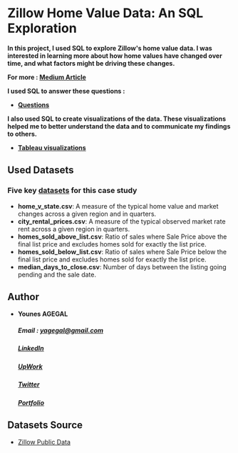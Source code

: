 # Zillow Home Value Data: An SQL Exploration

<strong>In this project, I used SQL to explore Zillow's home value data. I was interested in learning more about how home values have changed over time, and what factors might be driving these changes.

For more : [Medium Article](https://httpsyns.medium.com/exploring-zillows-home-value-data-unveiling-trends-and-factors-shaping-the-real-estate-market-fc02fb147be9)

I used SQL to answer these questions :

- [Questions](https://github.com/httpyns/zillow_home_value_analysis_2023/blob/main/questionnaire/README.md)
  
I also used SQL to create visualizations of the data. These visualizations helped me to better understand the data and to communicate my findings to others.
- [Tableau visualizations ](https://public.tableau.com/app/profile/younes.a/viz/zillow_dashboard/Dashboard1) </strong>


## Used Datasets

 ### Five key [datasets](https://github.com/httpyns/zillow_home_value_analysis_2023/tree/main/csv) for this case study

  - <strong>home_v_state.csv</strong>: A measure of the typical home value and market changes across a given region and in quarters.
- <strong>city_rental_prices.csv</strong>: A measure of the typical observed market rate rent across a given region in quarters.
- <strong>homes_sold_above_list.csv</strong>: Ratio of sales where Sale Price above the final list price and excludes homes sold for exactly the list price.
- <strong>homes_sold_below_list.csv</strong>: Ratio of sales where Sale Price below the final list price and excludes homes sold for exactly the list price.
- <strong>median_days_to_close.csv</strong>: Number of days between the listing going pending and the sale date.



## Author

  - **Younes AGEGAL**
       ##### Email : yagegal@gmail.com
       ##### [LinkedIn](https://www.linkedin.com/in/younesagegal/)
       ##### [UpWork](https://www.upwork.com/freelancers/younesa11)
       ##### [Twitter](https://twitter.com/httpsyns)
       ##### [Portfolio](https://datawithyounes.tech/)


## Datasets Source
- [Zillow Public Data](https://www.zillow.com/research/data/)

